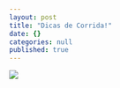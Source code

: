 ```yaml
---
layout: post
title: "Dicas de Corrida!"
date: {}
categories: null
published: true
---
```


![](//images/dicas.png)
